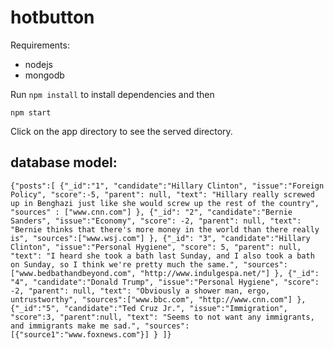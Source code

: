 # hotbutton

Requirements:
- nodejs
- mongodb

Run 
``npm install``
 to install dependencies and then

``npm start``

Click on the app directory to see the served directory.

## database model:

``
{"posts":[
	{"_id":"1",
	"candidate":"Hillary Clinton",
	"issue":"Foreign Policy",
	"score":-5,
	"parent": null,
	"text": "Hillary really screwed up in Benghazi just like she would screw up the rest of the country",
	"sources" : ["www.cnn.com"]
	},
	{"_id": "2",
	"candidate":"Bernie Sanders",
	"issue":"Economy",
	"score": -2,
	"parent": null,
	"text": "Bernie thinks that there's more money in the world than there really is",
	"sources":["www.wsj.com"]
	},
	{"_id": "3",
	"candidate":"Hillary Clinton",
	"issue":"Personal Hygiene",
	"score": 5,
	"parent": null,
	"text": "I heard she took a bath last Sunday, and I also took a bath on Sunday, so I think we're pretty much the same.",
	"sources":["www.bedbathandbeyond.com", "http://www.indulgespa.net/"]
	},
	{"_id": "4",
	"candidate":"Donald Trump",
	"issue":"Personal Hygiene",
	"score": -2,
	"parent": null,
	"text": "Obviously a shower man, ergo, untrustworthy",
	"sources":["www.bbc.com", "http://www.cnn.com"]
	},
	{"_id":"5",
	"candidate":"Ted Cruz Jr.",
	"issue":"Immigration",
	"score":3,
	"parent":null,
	"text": "Seems to not want any immigrants, and immigrants make me sad.",
	"sources":[{"source1":"www.foxnews.com"}]
	}
]}
``
